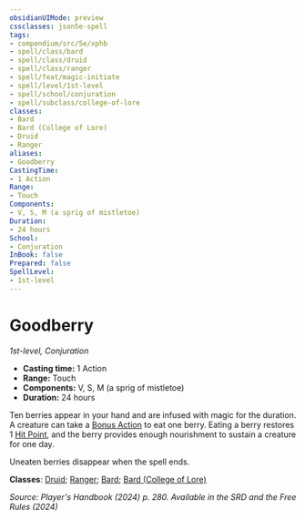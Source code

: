 ```yaml
---
obsidianUIMode: preview
cssclasses: json5e-spell
tags:
- compendium/src/5e/xphb
- spell/class/bard
- spell/class/druid
- spell/class/ranger
- spell/feat/magic-initiate
- spell/level/1st-level
- spell/school/conjuration
- spell/subclass/college-of-lore
classes:
- Bard
- Bard (College of Lore)
- Druid
- Ranger
aliases:
- Goodberry
CastingTime: 
- 1 Action
Range:
- Touch
Components:
- V, S, M (a sprig of mistletoe)
Duration:
- 24 hours
School:
- Conjuration
InBook: false
Prepared: false
SpellLevel:
- 1st-level
---
```

# Goodberry
*1st-level, Conjuration*  


- **Casting time:** 1 Action
- **Range:** Touch
- **Components:** V, S, M (a sprig of mistletoe)
- **Duration:** 24 hours

Ten berries appear in your hand and are infused with magic for the duration. A creature can take a [Bonus Action](/3-Mechanics/CLI/variant-rules/bonus-action-xphb.md) to eat one berry. Eating a berry restores 1 [Hit Point](/3-Mechanics/CLI/variant-rules/hit-points-xphb.md), and the berry provides enough nourishment to sustain a creature for one day.

Uneaten berries disappear when the spell ends.

**Classes**: [Druid](/3-Mechanics/CLI/lists/list-spells-classes-druid.md); [Ranger](/3-Mechanics/CLI/lists/list-spells-classes-ranger.md); [Bard](/3-Mechanics/CLI/lists/list-spells-classes-bard.md); [Bard (College of Lore)](/3-Mechanics/CLI/lists/list-spells-classes-college-of-lore-xphb.md "subclass=XPHB;class=XPHB")

*Source: Player's Handbook (2024) p. 280. Available in the <span title='Systems Reference Document (5.2)'>SRD</span> and the Free Rules (2024)*